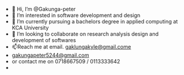 - 👋 Hi, I’m @Gakunga-peter
- 👀 I’m interested in software development and design 
- 🌱 I’m currently pursuing a bachelors degree in applied computing at KCA University
- 💞️ I’m looking to collaborate on research analysis design and development of softwares 
- 📫Reach me at email. gaklungakyle@gmail.come
- gakungapeter5244@gmail.com
- or contact me on 0718667509 / 0113333642
- 

<!---
Gakunga-peter/Gakunga-peter is a ✨ special ✨ repository because its `README.md` (this file) appears on your GitHub profile.
You can click the Preview link to take a look at your changes.
--->
